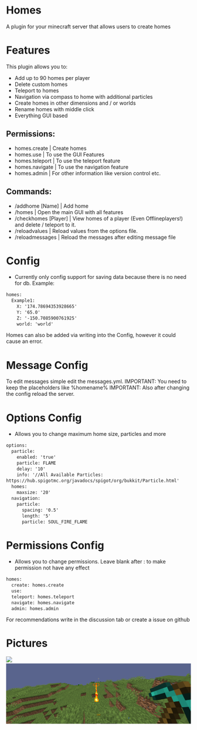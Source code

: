 # Homes

A plugin for your minecraft server that allows users to create homes

# Features
This plugin allows you to:
* Add up to 90 homes per player
* Delete custom homes
* Teleport to homes
* Navigation via compass to home with additional particles
* Create homes in other dimensions and / or worlds
* Rename homes with middle click
* Everything GUI based

## Permissions:

* homes.create | Create homes
* homes.use | To use the GUI Features
* homes.teleport | To use the teleport feature
* homes.navigate | To use the navigation feature
* homes.admin | For other information like version control etc.
  
## Commands:

* /addhome [Name] | Add home
* /homes | Open the main GUI with all features
* /checkhomes [Player] | View homes of a player (Even Offlineplayers!) and delete / teleport to it.
* /reloadvalues | Reload values from the options file.
* /reloadmessages | Reload the messages after editing message file

# Config
* Currently only config support for saving data because there is no need for db.
Example:
```
homes:
  Example1:
    X: '174.78694353928665'
    Y: '65.0'
    Z: '-150.7085900761925'
    world: 'world'
```

Homes can also be added via writing into the Config, however it could cause an error.

# Message Config

To edit messages simple edit the messages.yml.
IMPORTANT: You need to keep the placeholders like %homename%
IMPORTANT: Also after changing the config reload the server.

# Options Config
- Allows you to change maximum home size, particles and more
```
options:
  particle:
    enabled: 'true'
    particle: FLAME
    delay: '10'
    info: '//All Available Particles: https://hub.spigotmc.org/javadocs/spigot/org/bukkit/Particle.html'
  homes:
    maxsize: '20'
  navigation:
    particle:
      spacing: '0.5'
      length: '5'
      particle: SOUL_FIRE_FLAME
```
# Permissions Config
- Allows you to change permissions. Leave blank after : to make permission not have any effect
```
homes:
  create: homes.create
  use:
  teleport: homes.teleport
  navigate: homes.navigate
  admin: homes.admin
```
For recommendations write in the discussion tab or create a issue on github

# Pictures

![](https://github.com/pqtriick/Homes/blob/master/2023-10-07_17.06.01.png)
![](https://github.com/pqtriick/Homes/blob/master/Unbenannt.png)
